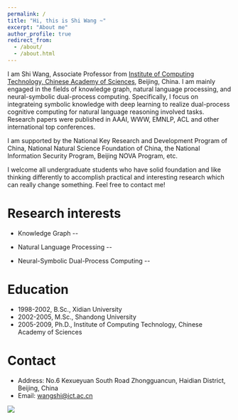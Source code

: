 ```yaml
---
permalink: /
title: "Hi, this is Shi Wang ~"
excerpt: "About me"
author_profile: true
redirect_from: 
  - /about/
  - /about.html
---
```


I am Shi Wang, Associate Professor from [Institute of Computing Technology, Chinese Academy of Sciences](http://www.ict.ac.cn), Beijing, China. I am mainly engaged in the fields of knowledge graph, natural language processing, and neural-symbolic dual-process computing. Specifically, I focus on integrateing symbolic knowledge with deep learning to realize dual-process cognitive computing for natural language reasoning involved tasks. Research papers were published in AAAI, WWW, EMNLP, ACL and other international top conferences.

I am supported by the National Key Research and Development Program of China, National Natural Science Foundation of China, the National Information Security Program, Beijing NOVA Program, etc.

I welcome all undergraduate students who have solid foundation and like thinking differently to accomplish practical and interesting research which can really change something. Feel free to contact me!

Research interests
==

* Knowledge Graph
--

* Natural Language Processing
--

* Neural-Symbolic Dual-Process Computing
--

Education
==
- 1998-2002, B.Sc., Xidian University
- 2002-2005, M.Sc., Shandong University
- 2005-2009, Ph.D., Institute of Computing Technology, Chinese Academy of Sciences

Contact
==
- Address: No.6 Kexueyuan South Road Zhongguancun, Haidian District, Beijing, China
- Email: wangshi@ict.ac.cn

<a href='https://clustrmaps.com/site/1blxu'  title='Visit tracker'><img src='//clustrmaps.com/map_v2.png?cl=ffffff&w=300&t=n&d=hk4_h3ymffeQbjmwcSfmyrLhYc8ac7ExrK5cV3K0JAw'/></a>
